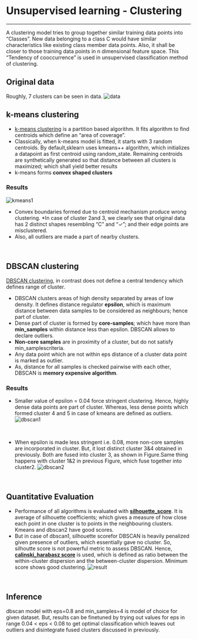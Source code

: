# Unsupervised learning - Clustering
---
A clustering model tries to group together similar training data points into “Classes”. New data belonging to a class C would have similar characteristics like existing class member data points. Also, it shall be closer to those training data points in n dimensional feature space. This “Tendency of cooccurrence” is used in unsupervised classification method of clustering.

## Original data
Roughly, 7 clusters can be seen in data. 
![data](https://user-images.githubusercontent.com/32463890/99880189-c9637b80-2c09-11eb-9d2b-ec2f4c02f2a1.PNG)


## k-means clustering
* [k-means clustering](https://en.wikipedia.org/wiki/K-means_clustering#Algorithms) is a partition based algorithm. It fits algorithm to find centroids which define an “area of coverage”.
* Classically, when k-means model is fitted, it starts with 3 random centroids. By default,sklearn uses kmeans++ algorithm, which initializes a datapoint as first  centroid  using  random_state.  Remaining  centroids  are  synthetically  generated  so  that distance between all clusters is maximized; which shall yield better results
* k-means forms **convex shaped clusters**

### Results
![kmeans1](https://user-images.githubusercontent.com/32463890/99880228-1cd5c980-2c0a-11eb-8f20-a216e7b1f887.PNG)
 * Convex boundaries formed due to centroid mechanism produce wrong clustering.
 *In  case  of  cluster 2and 3,  we clearly see that original data has 2 distinct shapes resembling “C” and “✓”;  and  their edge points are misclustered.
 * Also, all outliers are made a part of nearby clusters.

<br>

## DBSCAN clustering
[DBSCAN clustering](https://en.wikipedia.org/wiki/DBSCAN),  in  contrast  does  not  define  a  central  tendency  which  defines  range  of cluster.
* DBSCAN clusters  areas  of  high  density  separated  by  areas  of  low  density. 
It  defines distance regulator **epsilon**, which is maximum distance between data samples to be considered as neighbours; hence part of cluster. 
* Dense part of cluster is formed by **core-samples**; which have more  than **min_samples** within  distance  less  than epsilon. DBSCAN allows to declare outliers.
* **Non-core  samples** are  in  proximity  of  a  cluster, but do not satisfy min_samplescriteria.
* Any data point which are  not within  eps  distance  of  a  cluster  data  point  is marked  as  outlier. 
* As,  distance  for  all  samples  is  checked pairwise  with  each  other, DBSCAN  is **memory expensive algorithm**.

### Results

 * Smaller value of epsilon = 0.04 force stringent clustering. Hence, highly dense data points are  part  of  cluster.  Whereas,  less  dense points  which  formed  cluster  4  and  5  in  case  of kmeans are defined as outliers.
 ![dbscan1](https://user-images.githubusercontent.com/32463890/99880222-16475200-2c0a-11eb-9d61-631f65f52425.PNG)

<br>

 * When epsilon is made   less   stringent   i.e.   0.08,   more non-core samples   are   incorporated   in   cluster. But, it lost  distinct  cluster  3&4 obtained in previously. Both are fused into cluster 3, as shown in Figure.Same thing happens with cluster 1&2 in previous Figure, which fuse together into cluster2.
![dbscan2](https://user-images.githubusercontent.com/32463890/99880292-86ee6e80-2c0a-11eb-9859-4582bde92f81.PNG)

<br>

## Quantitative Evaluation
* Performance of all algorithms is evaluated with **[silhouette_score](https://scikit-learn.org/stable/modules/generated/sklearn.metrics.silhouette_score.html#sklearn.metrics.silhouette_score)**. It is average of silhouette coefficients; which  gives a measure of how close each point in one cluster is to points in the neighbouring clusters.
Kmeans and dbscan2 have good scores. 
* But in  case  of  dbscan1, silhouette  scorefor  DBSCAN  is heavily penalized  given  presence  of outliers,  which  essentially  gave  no  cluster. So, silhoutte score is  not  powerful  metric  to  assess  DBSCAN. Hence, **[calinski_harabasz  score](https://scikit-learn.org/stable/modules/generated/sklearn.metrics.calinski_harabasz_score.html#sklearn.metrics.calinski_harabasz_score)**  is  used, which  is defined as  ratio  between  the  within-cluster  dispersion and  the  between-cluster  dispersion.  Minimum  score  shows  good  clustering. 
![result](https://user-images.githubusercontent.com/32463890/99880233-22cbaa80-2c0a-11eb-86fb-a0b07b11dad6.PNG)
<br>

## Inference
dbscan model with eps=0.8 and min_samples=4 is model of choice for given dataset. But,  results  can  be  finetuned  by  trying  out  values  for  eps  in  range  0.04 < eps < 0.08  to  get  optimal classification which leaves out outliers and disintegrate fused clusters discussed in previously.
